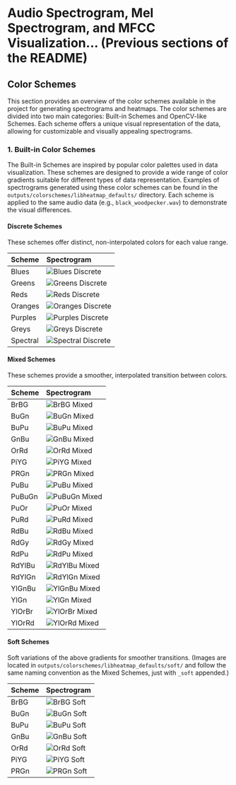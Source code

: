 # Audio Spectrogram, Mel Spectrogram, and MFCC Visualization... (Previous sections of the README)

## Color Schemes

This section provides an overview of the color schemes available in the project for generating spectrograms and heatmaps. The color schemes are divided into two main categories: Built-in Schemes and OpenCV-like Schemes. Each scheme offers a unique visual representation of the data, allowing for customizable and visually appealing spectrograms.

### 1. Built-in Color Schemes

The Built-in Schemes are inspired by popular color palettes used in data visualization. These schemes are designed to provide a wide range of color gradients suitable for different types of data representation.  Examples of spectrograms generated using these color schemes can be found in the `outputs/colorschemes/libheatmap_defaults/` directory. Each scheme is applied to the same audio data (e.g., `black_woodpecker.wav`) to demonstrate the visual differences.

#### Discrete Schemes

These schemes offer distinct, non-interpolated colors for each value range.

| Scheme    | Spectrogram                                                                                                                                                                                                                                                                                                                                                     |
| :-------- | :-------------------------------------------------------------------------------------------------------------------------------------------------------------------------------------------------------------------------------------------------------------------------------------------------------------------------------------------------- |
| Blues     | ![Blues Discrete](outputs/colorschemes/libheatmap_defaults/discrete/black_woodpecker_stft_Blues_discrete.png)                                                                                                                                                                                                                                                        |
| Greens    | ![Greens Discrete](outputs/colorschemes/libheatmap_defaults/discrete/black_woodpecker_stft_Greens_discrete.png)                                                                                                                                                                                                                                                      |
| Reds      | ![Reds Discrete](outputs/colorschemes/libheatmap_defaults/discrete/black_woodpecker_stft_Reds_discrete.png)                                                                                                                                                                                                                                                        |
| Oranges   | ![Oranges Discrete](outputs/colorschemes/libheatmap_defaults/discrete/black_woodpecker_stft_Oranges_discrete.png)                                                                                                                                                                                                                                                     |
| Purples   | ![Purples Discrete](outputs/colorschemes/libheatmap_defaults/discrete/black_woodpecker_stft_Purples_discrete.png)                                                                                                                                                                                                                                                     |
| Greys     | ![Greys Discrete](outputs/colorschemes/libheatmap_defaults/discrete/black_woodpecker_stft_Greys_discrete.png)                                                                                                                                                                                                                                                        |
| Spectral  | ![Spectral Discrete](outputs/colorschemes/libheatmap_defaults/discrete/black_woodpecker_stft_Spectral_discrete.png)                                                                                                                                                                                                                                                      |

#### Mixed Schemes

These schemes provide a smoother, interpolated transition between colors.

| Scheme    | Spectrogram                                                                                                                                                                                                                                                                                                                                                     |
| :-------- | :-------------------------------------------------------------------------------------------------------------------------------------------------------------------------------------------------------------------------------------------------------------------------------------------------------------------------------------------------- |
| BrBG      | ![BrBG Mixed](outputs/colorschemes/libheatmap_defaults/mixed/black_woodpecker_stft_BrBG_mixed.png)                                                                                                                                                                                                                                                              |
| BuGn      | ![BuGn Mixed](outputs/colorschemes/libheatmap_defaults/mixed/black_woodpecker_stft_BuGn_mixed.png)                                                                                                                                                                                                                                                              |
| BuPu      | ![BuPu Mixed](outputs/colorschemes/libheatmap_defaults/mixed/black_woodpecker_stft_BuPu_mixed.png)                                                                                                                                                                                                                                                              |
| GnBu      | ![GnBu Mixed](outputs/colorschemes/libheatmap_defaults/mixed/black_woodpecker_stft_GnBu_mixed.png)                                                                                                                                                                                                                                                              |
| OrRd      | ![OrRd Mixed](outputs/colorschemes/libheatmap_defaults/mixed/black_woodpecker_stft_OrRd_mixed.png)                                                                                                                                                                                                                                                              |
| PiYG      | ![PiYG Mixed](outputs/colorschemes/libheatmap_defaults/mixed/black_woodpecker_stft_PiYG_mixed.png)                                                                                                                                                                                                                                                              |
| PRGn      | ![PRGn Mixed](outputs/colorschemes/libheatmap_defaults/mixed/black_woodpecker_stft_PRGn_mixed.png)                                                                                                                                                                                                                                                              |
| PuBu      | ![PuBu Mixed](outputs/colorschemes/libheatmap_defaults/mixed/black_woodpecker_stft_PuBu_mixed.png)                                                                                                                                                                                                                                                              |
| PuBuGn    | ![PuBuGn Mixed](outputs/colorschemes/libheatmap_defaults/mixed/black_woodpecker_stft_PuBuGn_mixed.png)                                                                                                                                                                                                                                                          |
| PuOr      | ![PuOr Mixed](outputs/colorschemes/libheatmap_defaults/mixed/black_woodpecker_stft_PuOr_mixed.png)                                                                                                                                                                                                                                                              |
| PuRd      | ![PuRd Mixed](outputs/colorschemes/libheatmap_defaults/mixed/black_woodpecker_stft_PuRd_mixed.png)                                                                                                                                                                                                                                                              |
| RdBu      | ![RdBu Mixed](outputs/colorschemes/libheatmap_defaults/mixed/black_woodpecker_stft_RdBu_mixed.png)                                                                                                                                                                                                                                                              |
| RdGy      | ![RdGy Mixed](outputs/colorschemes/libheatmap_defaults/mixed/black_woodpecker_stft_RdGy_mixed.png)                                                                                                                                                                                                                                                              |
| RdPu      | ![RdPu Mixed](outputs/colorschemes/libheatmap_defaults/mixed/black_woodpecker_stft_RdPu_mixed.png)                                                                                                                                                                                                                                                              |
| RdYlBu    | ![RdYlBu Mixed](outputs/colorschemes/libheatmap_defaults/mixed/black_woodpecker_stft_RdYlBu_mixed.png)                                                                                                                                                                                                                                                          |
| RdYlGn    | ![RdYlGn Mixed](outputs/colorschemes/libheatmap_defaults/mixed/black_woodpecker_stft_RdYlGn_mixed.png)                                                                                                                                                                                                                                                          |
| YlGnBu    | ![YlGnBu Mixed](outputs/colorschemes/libheatmap_defaults/mixed/black_woodpecker_stft_YlGnBu_mixed.png)                                                                                                                                                                                                                                                          |
| YlGn      | ![YlGn Mixed](outputs/colorschemes/libheatmap_defaults/mixed/black_woodpecker_stft_YlGn_mixed.png)                                                                                                                                                                                                                                                              |
| YlOrBr    | ![YlOrBr Mixed](outputs/colorschemes/libheatmap_defaults/mixed/black_woodpecker_stft_YlOrBr_mixed.png)                                                                                                                                                                                                                                                          |
| YlOrRd    | ![YlOrRd Mixed](outputs/colorschemes/libheatmap_defaults/mixed/black_woodpecker_stft_YlOrRd_mixed.png)                                                                                                                                                                                                                                                          |

#### Soft Schemes

Soft variations of the above gradients for smoother transitions.  (Images are located in `outputs/colorschemes/libheatmap_defaults/soft/` and follow the same naming convention as the Mixed Schemes, just with `_soft` appended.)

| Scheme    | Spectrogram                                                                                                                                                                                                                                                                                                                                                     |
| :-------- | :-------------------------------------------------------------------------------------------------------------------------------------------------------------------------------------------------------------------------------------------------------------------------------------------------------------------------------------------------- |
| BrBG      | ![BrBG Soft](outputs/colorschemes/libheatmap_defaults/soft/black_woodpecker_stft_BrBG_soft.png)                                                                                                                                                                                                                                                              |
| BuGn      | ![BuGn Soft](outputs/colorschemes/libheatmap_defaults/soft/black_woodpecker_stft_BuGn_soft.png)                                                                                                                                                                                                                                                              |
| BuPu      | ![BuPu Soft](outputs/colorschemes/libheatmap_defaults/soft/black_woodpecker_stft_BuPu_soft.png)                                                                                                                                                                                                                                                              |
| GnBu      | ![GnBu Soft](outputs/colorschemes/libheatmap_defaults/soft/black_woodpecker_stft_GnBu_soft.png)                                                                                                                                                                                                                                                              |
| OrRd      | ![OrRd Soft](outputs/colorschemes/libheatmap_defaults/soft/black_woodpecker_stft_OrRd_soft.png)                                                                                                                                                                                                                                                              |
| PiYG      | ![PiYG Soft](outputs/colorschemes/libheatmap_defaults/soft/black_woodpecker_stft_PiYG_soft.png)                                                                                                                                                                                                                                                              |
| PRGn      | ![PRGn Soft](outputs/colorschemes/libheatmap_defaults/soft/black_woodpecker_stft_PRGn_soft.png)